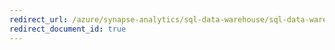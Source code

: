 ```yaml
---
redirect_url: /azure/synapse-analytics/sql-data-warehouse/sql-data-warehouse-load-from-azure-data-lake-store
redirect_document_id: true
---
```

